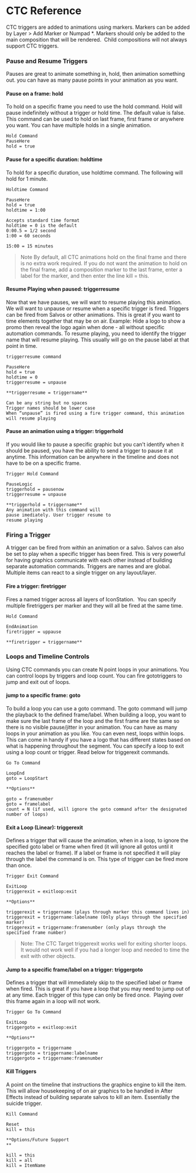 <!--
Title : 2093970347_ctc_cheat_sheet_reference

- Created : 2022-01-04 08:21
- Updated :
- Author : James Rivers
- Written against (version):
- Sources :
- Author Notes :
- Tags : [!versio_graphics_moc](../../!versio_graphics_moc.md)
-->

# CTC Reference
CTC triggers are added to animations using markers. Markers can be added by Layer > Add Marker or Numpad *. Markers should only be added to the main composition that will be rendered.  Child compositions will not always support CTC triggers.

### Pause and Resume Triggers
Pauses are great to animate something in, hold, then animation something out. you can have as many pause points in your animation as you want.

#### Pause on a frame: hold
To hold on a specific frame you need to use the hold command. Hold will pause indefinitely without a trigger or hold time. The default value is false. This command can be used to hold on last frame, first frame or anywhere you want. You can have multiple holds in a single animation.
```
Hold Command
PauseHere  
hold = true
```

#### Pause for a specific duration: holdtime
To hold for a specific duration, use holdtime command. The following will hold for 1 minute.

```
Holdtime Command

PauseHere  
hold = true  
holdtime = 1:00 

Accepts standard time format
holdtime = 0 is the default  
0:00.5 = 1/2 second  
1:00 = 60 seconds

15:00 = 15 minutes
```

> Note   By default, all CTC animations hold on the final frame and there is no extra work required.  If you do not want the animation to hold on the final frame, add a composition marker to the last frame, enter a label for the marker, and then enter the line kill = this.

#### Resume Playing when paused: triggerresume
Now that we have pauses, we will want to resume playing this animation. We will want to unpause or resume when a specific trigger is fired. Triggers can be fired from Salvos or other animations. This is great if you want to time elements together that may be on air. Example: Hide a logo to show a promo then reveal the logo again when done - all without specific automation commands. To resume playing, you need to identify the trigger name that will resume playing. This usually will go on the pause label at that point in time.

```
triggerresume command

PauseHere  
hold = true  
holdtime = 0  
triggerresume = unpause

**triggerresume = triggername**

Can be any string but no spaces  
Trigger names should be lower case  
When “unpause” is fired using a fire trigger command, this animation will resume playing

```

#### Pause an animation using a trigger: triggerhold
If you would like to pause a specific graphic but you can't identify when it should be paused, you have the ability to send a trigger to pause it at anytime. This information can be anywhere in the timeline and does not have to be on a specific frame.

```
Trigger Hold Command

PauseLogic  
triggerhold = pausenow  
triggerresume = unpause

**triggerhold = triggername**  
Any animation with this command will  
pause imediately. User trigger resume to  
resume playing

```

### Firing a Trigger
A trigger can be fired from within an animation or a salvo. Salvos can also be set to play when a specific trigger has been fired. This is very powerful for having graphics communicate with each other instead of building separate automation commands. Triggers are names and are global. Multiple items can react to a single trigger on any layout/layer.

#### Fire a trigger: firetrigger
Fires a named trigger across all layers of IconStation.  You can specify multiple firetriggers per marker and they will all be fired at the same time.
```
Hold Command

EndAnimation  
firetrigger = uppause

**firetrigger = triggername**
```

### Loops and Timeline Controls
Using CTC commands you can create N point loops in your animations. You can control loops by triggers and loop count. You can fire gototriggers to jump and exit out of loops.

#### jump to a specific frame: goto

To build a loop you can use a goto command. The goto command will jump the playback to the defined frame/label. When building a loop, you want to make sure the last frame of the loop and the first frame are the same so there is no visible pause/jitter in your animation. You can have as many loops in your animation as you like. You can even nest, loops within loops. This can come in handy if you have a logo that has different states based on what is happening throughout the segment. You can specify a loop to exit using a loop count or trigger. Read below for triggerexit commands.

```
Go To Command

LoopEnd  
goto = LoopStart

**Options**

goto = framenumber  
goto = framelabel  
count = N (if used, will ignore the goto command after the designated number of loops)
```

#### Exit a Loop (Linear): triggerexit

Defines a trigger that will cause the animation, when in a loop, to ignore the specified goto label or frame when fired (it will ignore all gotos until it reaches the label or frame). If a label or frame is not specified it will play through the label the command is on. This type of trigger can be fired more than once.

```
Trigger Exit Command

ExitLoop  
triggerexit = exitloop:exit

**Options**

triggerexit = triggername (plays through marker this command lives in)  
triggerexit = triggername:labelname (Only plays through the specified marker)  
triggerexit = triggername:framenumber (only plays through the specified frame number)
```

> Note: The CTC Target triggerexit works well for exiting shorter loops. It would not work well if you had a longer loop and needed to time the exit with other objects.

#### Jump to a specific frame/label on a trigger: triggergoto

Defines a trigger that will immediately skip to the specified label or frame when fired. This is great if you have a loop that you may need to jump out of at any time. Each trigger of this type can only be fired once.  Playing over this frame again in a loop will not work.

```
Trigger Go To Command

ExitLoop  
triggergoto = exitloop:exit

**Options**

triggergoto = triggername  
triggergoto = triggername:labelname  
triggergoto = triggername:framenumber
```

#### Kill Triggers

A point on the timeline that instructions the graphics engine to kill the item. This will allow housekeeping of on air graphics to be handled in After Effects instead of building separate salvos to kill an item. Essentially the suicide trigger.

```
Kill Command

Reset  
kill = this 

**Options/Future Support  
**

kill = this  
kill = all  
kill = ItemName
```